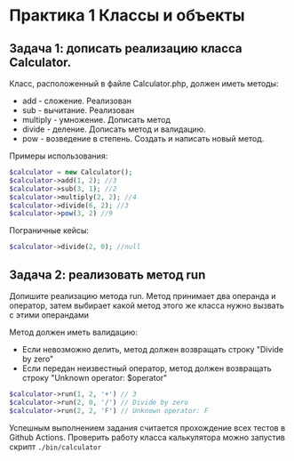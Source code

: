 # Практика 1 Классы и объекты
## Задача 1: дописать реализацию класса Calculator.
Класс, расположенный в файле Calculator.php, должен иметь методы:
- add - сложение. Реализован
- sub - вычитание. Реализован
- multiply - умножение. Дописать метод
- divide - деление. Дописать метод и валидацию.
- pow - возведение в степень. Создать и написать новый метод.

Примеры использования:
```php
$calculator = new Calculator();
$calculator->add(1, 2); //3
$calculator->sub(3, 1); //2
$calculator->multiply(2, 2); //4
$calculator->divide(6, 2); //3
$calculator->pow(3, 2) //9
```

Пограничные кейсы:
```php
$calculator->divide(2, 0); //null
```

## Задача 2: реализовать метод run
Допишите реализацию метода run. Метод принимает два операнда и оператор,
затем выбирает какой метод этого же класса нужно вызвать с этими операндами

Метод должен иметь валидацию:
- Если невозможно делить, метод должен возвращать строку "Divide by zero"
- Если передан неизвестный оператор, метод должен возвращать строку "Unknown operator: $operator"

```php
$calculator->run(1, 2, '+') // 3
$calculator->run(2, 0, '/') // Divide by zero
$calculator->run(2, 2, 'F') // Unknown operator: F
```

Успешным выполнением задания считается прохождение всех тестов в Github Actions.
Проверить работу класса калькулятора можно запустив скрипт ```./bin/calculator```